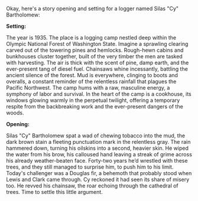 Okay, here's a story opening and setting for a logger named Silas "Cy" Bartholomew:

**Setting:**

The year is 1935. The place is a logging camp nestled deep within the Olympic National Forest of Washington State. Imagine a sprawling clearing carved out of the towering pines and hemlocks. Rough-hewn cabins and bunkhouses cluster together, built of the very timber the men are tasked with harvesting. The air is thick with the scent of pine, damp earth, and the ever-present tang of diesel fuel. Chainsaws whine incessantly, battling the ancient silence of the forest. Mud is everywhere, clinging to boots and overalls, a constant reminder of the relentless rainfall that plagues the Pacific Northwest. The camp hums with a raw, masculine energy, a symphony of labor and survival. In the heart of the camp is a cookhouse, its windows glowing warmly in the perpetual twilight, offering a temporary respite from the backbreaking work and the ever-present dangers of the woods.

**Opening:**

Silas "Cy" Bartholomew spat a wad of chewing tobacco into the mud, the dark brown stain a fleeting punctuation mark in the relentless gray. The rain hammered down, turning his oilskins into a second, heavier skin. He wiped the water from his brow, his calloused hand leaving a streak of grime across his already weather-beaten face. Forty-two years he’d wrestled with these trees, and they still managed to surprise him, to push him to his limit. Today's challenger was a Douglas fir, a behemoth that probably stood when Lewis and Clark came through. Cy reckoned it had seen its share of misery too. He revved his chainsaw, the roar echoing through the cathedral of trees. Time to settle this little argument.
